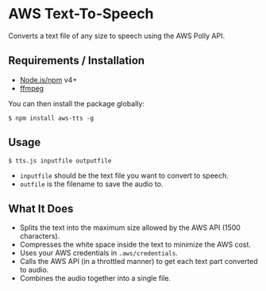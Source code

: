 # AWS Text-To-Speech

Converts a text file of any size to speech using the AWS Polly API.

## Requirements / Installation

* [Node.js/npm](https://nodejs.org) v4+
* [ffmpeg](https://ffmpeg.org/)

You can then install the package globally:

```
$ npm install aws-tts -g
```

## Usage

```
$ tts.js inputfile outputfile
```

* `inputfile` should be the text file you want to convert to speech.
* `outfile` is the filename to save the audio to.

## What It Does

* Splits the text into the maximum size allowed by the AWS API (1500 characters).
* Compresses the white space inside the text to minimize the AWS cost.
* Uses your AWS credentials in `.aws/credentials`.
* Calls the AWS API (in a throttled manner) to get each text part converted to audio.
* Combines the audio together into a single file.
